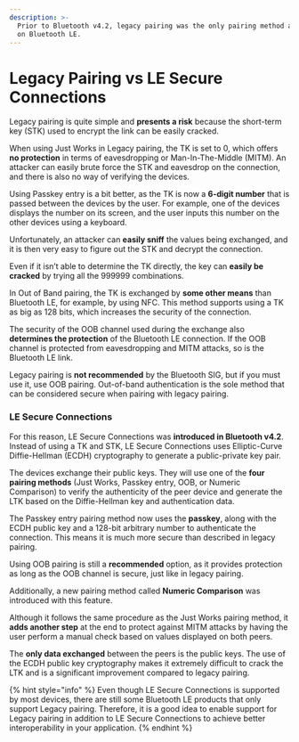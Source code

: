 ```yaml
---
description: >-
  Prior to Bluetooth v4.2, legacy pairing was the only pairing method available
  on Bluetooth LE.
---
```


# Legacy Pairing vs LE Secure Connections

Legacy pairing is quite simple and **presents a risk** because the short-term key (STK) used to encrypt the link can be easily cracked.

When using Just Works in Legacy pairing, the TK is set to 0, which offers **no protection** in terms of eavesdropping or Man-In-The-Middle (MITM). An attacker can easily brute force the STK and eavesdrop on the connection, and there is also no way of verifying the devices.

Using Passkey entry is a bit better, as the TK is now a **6-digit number** that is passed between the devices by the user. For example, one of the devices displays the number on its screen, and the user inputs this number on the other devices using a keyboard.

Unfortunately, an attacker can **easily sniff** the values being exchanged, and it is then very easy to figure out the STK and decrypt the connection.

Even if it isn’t able to determine the TK directly, the key can **easily be cracked** by trying all the 999999 combinations.

In Out of Band pairing, the TK is exchanged by **some other means** than Bluetooth LE, for example, by using NFC. This method supports using a TK as big as 128 bits, which increases the security of the connection.

The security of the OOB channel used during the exchange also **determines the protection** of the Bluetooth LE connection. If the OOB channel is protected from eavesdropping and MITM attacks, so is the Bluetooth LE link.

Legacy pairing is **not recommended** by the Bluetooth SIG, but if you must use it, use OOB pairing. Out-of-band authentication is the sole method that can be considered secure when pairing with legacy pairing.

### LE Secure Connections

For this reason, LE Secure Connections was **introduced in Bluetooth v4.2**. Instead of using a TK and STK, LE Secure Connections uses Elliptic-Curve Diffie-Hellman (ECDH) cryptography to generate a public-private key pair.

The devices exchange their public keys. They will use one of the **four pairing methods** (Just Works, Passkey entry, OOB, or Numeric Comparison) to verify the authenticity of the peer device and generate the LTK based on the Diffie-Hellman key and authentication data.

The Passkey entry pairing method now uses the **passkey**, along with the ECDH public key and a 128-bit arbitrary number to authenticate the connection. This means it is much more secure than described in legacy pairing.

Using OOB pairing is still a **recommended** option, as it provides protection as long as the OOB channel is secure, just like in legacy pairing.

Additionally, a new pairing method called **Numeric Comparison** was introduced with this feature.

Although it follows the same procedure as the Just Works pairing method, it **adds another step** at the end to protect against MITM attacks by having the user perform a manual check based on values displayed on both peers.

The **only data exchanged** between the peers is the public keys. The use of the ECDH public key cryptography makes it extremely difficult to crack the LTK and is a significant improvement compared to legacy pairing.

{% hint style="info" %}
Even though LE Secure Connections is supported by most devices, there are still some Bluetooth LE products that only support Legacy pairing. Therefore, it is a good idea to enable support for Legacy pairing in addition to LE Secure Connections to achieve better interoperability in your application.
{% endhint %}
